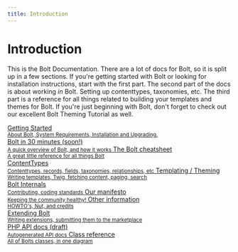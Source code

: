 ```yaml
---
title: Introduction
---
```

Introduction
============

This is the Bolt Documentation. There are a lot of docs for Bolt, so it is split
up in a few sections. If you're getting started with Bolt or looking for
installation instructions, start with the first part. The second part of the
docs is about working _in_ Bolt. Setting up contenttypes, taxonomies, etc. The
third part is a reference for all things related to building your templates and
themes for Bolt. If you're just beginning with Bolt, don't forget to check out
our excellent Bolt Theming Tutorial as well.

<a href="about" class="button large expand docsintro">
Getting Started<br>
<small>About Bolt, System Requirements, Installation and Upgrading.</small>
</a>

<div class="docsintro">
    <a href="#" onclick="alert('Coming soon!');"  class="button medium docsintro">
    Bolt in 30 minutes (soon!)<br>
    <small>A quick overview of Bolt, and how it works</small>
    </a>
    <a href="https://cheatsheet.bolt.cm" class="button medium docsintro">
    The Bolt cheatsheet<br>
    <small>A great little reference for all things Bolt</small>
    </a>
</div>

<a href="../contenttypes" class="button large expand docsintro">
ContentTypes<br>
<small>Contenttypes, records, fields, taxonomies, relationships, etc</small>
</a>

<a href="../templating/templates-routes" class="button large expand docsintro">
Templating / Theming<br>
<small>Writing templates, Twig, fetching content, paging, search</small>
</a>

<div class="docsintro">
    <!-- <a href="#" onclick="alert('Coming soon!');" class="button medium docsintro">
    Templating tutorial (soon!)<br>
    <small>Building a theme, step by step</small>
    </a> -->
    <a href="../internals/bolt-internals" class="button medium docsintro">
    Bolt Internals<br>
    <small>Contributing, coding standards</small>
    </a>
    <a href="../other/manifesto" class="button medium docsintro">
    Our manifesto<br>
    <small>Keeping the community healthy!</small>
    </a>
    <a href="../howto" class="button medium docsintro">
    Other information<br>
    <small>HOWTO's, Nut, and credits</small>
    </a>
</div>

<a href="../extensions/introduction" class="button large expand docsintro">
Extending Bolt<br>
<small>Writing extensions, submitting them to the marketplace</small>
</a>

<div class="docsintro">
<a href="https://dev.bolt.cm/docs/api/" class="button medium docsintro">
PHP API docs (draft)<br>
<small>Autogenerated API docs</small>
</a>
<a href="../class-reference" class="button medium docsintro">
Class reference<br>
<small>All of Bolts classes, in one diagram</small>
</a>
</div>
